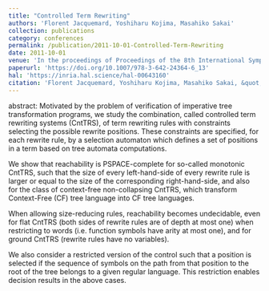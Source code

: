 ```yaml
---
title: "Controlled Term Rewriting"
authors: 'Florent Jacquemard, Yoshiharu Kojima, Masahiko Sakai'
collection: publications
category: conferences
permalink: /publication/2011-10-01-Controlled-Term-Rewriting
date: 2011-10-01
venue: 'In the proceedings of Proceedings of the 8th International Symposium Frontiers of Combining Systems (FroCoS)'
paperurl: 'https://doi.org/10.1007/978-3-642-24364-6_13'
hal: 'https://inria.hal.science/hal-00643160'
citation: 'Florent Jacquemard, Yoshiharu Kojima, Masahiko Sakai, &quot;Controlled Term Rewriting&quot; In the proceedings of Proceedings of the 8th International Symposium Frontiers of Combining Systems (FroCoS), 2011.'
---
```


abstract:
Motivated by the problem of verification of imperative tree transformation programs, we study the combination, called controlled term rewriting systems (CntTRS), of term rewriting rules with constraints selecting the possible rewrite positions. These constraints are specified, for each rewrite rule, by a selection automaton which defines a set of positions in a term based on tree automata computations.

We show that reachability is PSPACE-complete for so-called monotonic CntTRS, such that the size of every left-hand-side of every rewrite rule is larger or equal to the size of the corresponding right-hand-side, and also for the class of context-free non-collapsing CntTRS, which transform Context-Free (CF) tree language into CF tree languages.

When allowing size-reducing rules, reachability becomes undecidable, even for flat CntTRS (both sides of rewrite rules are of depth at most one) when restricting to words (i.e. function symbols have arity at most one), and for ground CntTRS (rewrite rules have no variables).

We also consider a restricted version of the control such that a position is selected if the sequence of symbols on the path from that position to the root of the tree belongs to a given regular language. This restriction enables decision results in the above cases.